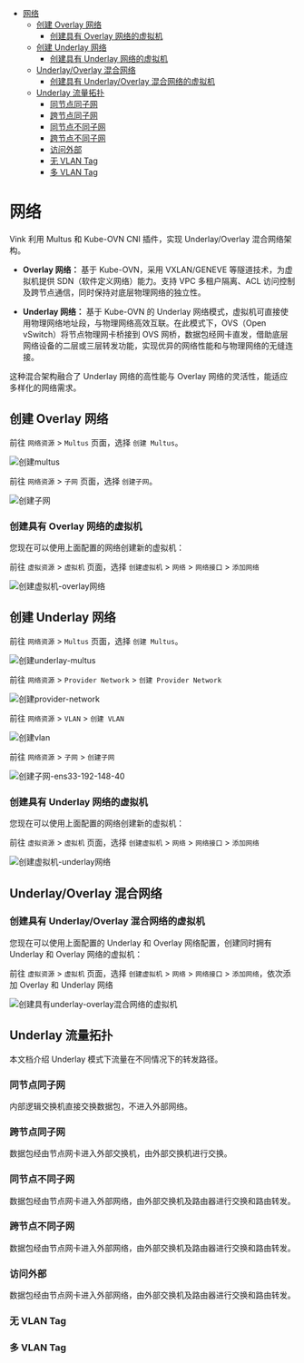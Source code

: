 - [网络](#网络)
  - [创建 Overlay 网络](#创建overlay网络)
    - [创建具有 Overlay 网络的虚拟机](#创建具有overlay网络的虚拟机)
  - [创建 Underlay 网络](#创建underlay网络)
    - [创建具有 Underlay 网络的虚拟机](#创建具有underlay网络的虚拟机)
  - [Underlay/Overlay 混合网络](#underlayoverlay混合网络)
    - [创建具有 Underlay/Overlay 混合网络的虚拟机](#创建具有underlayoverlay混合网络的虚拟机)
  - [Underlay 流量拓扑](#underlay流量拓扑)
    - [同节点同子网](#同节点同子网)
    - [跨节点同子网](#跨节点同子网)
    - [同节点不同子网](#同节点不同子网)
    - [跨节点不同子网](#跨节点不同子网)
    - [访问外部](#访问外部)
    - [无 VLAN Tag](#无vlan-tag)
    - [多 VLAN Tag](#多vlan-tag)

# 网络

Vink 利用 Multus 和 Kube-OVN CNI 插件，实现 Underlay/Overlay 混合网络架构。

- **Overlay 网络：** 基于 Kube-OVN，采用 VXLAN/GENEVE 等隧道技术，为虚拟机提供 SDN（软件定义网络）能力。支持 VPC 多租户隔离、ACL 访问控制及跨节点通信，同时保持对底层物理网络的独立性。

- **Underlay 网络：** 基于 Kube-OVN 的 Underlay 网络模式，虚拟机可直接使用物理网络地址段，与物理网络高效互联。在此模式下，OVS（Open vSwitch）将节点物理网卡桥接到 OVS 网桥，数据包经网卡直发，借助底层网络设备的二层或三层转发功能，实现优异的网络性能和与物理网络的无缝连接。

这种混合架构融合了 Underlay 网络的高性能与 Overlay 网络的灵活性，能适应多样化的网络需求。

## 创建 Overlay 网络

前往 `网络资源` > `Multus` 页面，选择 `创建 Multus`。

![创建multus](./images/创建multus.png)

前往 `网络资源` > `子网` 页面，选择 `创建子网`。

![创建子网](./images/创建子网.png)

### 创建具有 Overlay 网络的虚拟机

您现在可以使用上面配置的网络创建新的虚拟机：

前往 `虚拟资源` > `虚拟机` 页面，选择 `创建虚拟机` > `网络` > `网络接口` > `添加网络`

![创建虚拟机-overlay网络](./images/创建虚拟机-overlay网络.png)

## 创建 Underlay 网络

前往 `网络资源` > `Multus` 页面，选择 `创建 Multus`。

![创建underlay-multus](./images/创建underlay-multus.png)

前往 `网络资源` > `Provider Network` > `创建 Provider Network`

![创建provider-network](./images/创建provider-network.png)

前往 `网络资源` > `VLAN` > `创建 VLAN`

![创建vlan](./images/创建vlan.png)

前往 `网络资源` > `子网` > `创建子网`

![创建子网-ens33-192-148-40](./images/创建子网-ens33-192-148-40.png)

### 创建具有 Underlay 网络的虚拟机

您现在可以使用上面配置的网络创建新的虚拟机：

前往 `虚拟资源` > `虚拟机` 页面，选择 `创建虚拟机` > `网络` > `网络接口` > `添加网络`

![创建虚拟机-underlay网络](./images/创建虚拟机-underlay网络.png)

## Underlay/Overlay 混合网络

### 创建具有 Underlay/Overlay 混合网络的虚拟机

您现在可以使用上面配置的 Underlay 和 Overlay 网络配置，创建同时拥有 Underlay 和 Overlay 网络的虚拟机：

前往 `虚拟资源` > `虚拟机` 页面，选择 `创建虚拟机` > `网络` > `网络接口` > `添加网络`，依次添加 Overlay 和 Underlay 网络

![创建具有underlay-overlay混合网络的虚拟机](./images/创建具有underlay-overlay混合网络的虚拟机.png)

## Underlay 流量拓扑

本文档介绍 Underlay 模式下流量在不同情况下的转发路径。

### 同节点同子网

内部逻辑交换机直接交换数据包，不进入外部网络。

### 跨节点同子网

数据包经由节点网卡进入外部交换机，由外部交换机进行交换。

### 同节点不同子网

数据包经由节点网卡进入外部网络，由外部交换机及路由器进行交换和路由转发。

### 跨节点不同子网

数据包经由节点网卡进入外部网络，由外部交换机及路由器进行交换和路由转发。

### 访问外部

数据包经由节点网卡进入外部网络，由外部交换机及路由器进行交换和路由转发。

### 无 VLAN Tag

### 多 VLAN Tag
